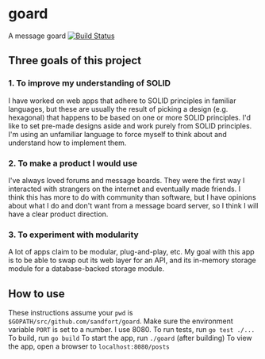 # goard
A message goard
[![Build Status](https://travis-ci.org/sandfort/goard.svg?branch=master)](https://travis-ci.org/sandfort/goard)

## Three goals of this project

### 1. To improve my understanding of SOLID
I have worked on web apps that adhere to SOLID principles in familiar languages,
but these are usually the result of picking a design (e.g. hexagonal) that
happens to be based on one or more SOLID principles. I'd like to set pre-made
designs aside and work purely from SOLID principles. I'm using an unfamiliar
language to force myself to think about and understand how to implement them.

### 2. To make a product I would use
I've always loved forums and message boards. They were the first way I
interacted with strangers on the internet and eventually made friends. I think
this has more to do with community than software, but I have opinions about
what I do and don't want from a message board server, so I think I will have a
clear product direction.

### 3. To experiment with modularity
A lot of apps claim to be modular, plug-and-play, etc. My goal with this app is
to be able to swap out its web layer for an API, and its in-memory storage
module for a database-backed storage module.

## How to use
These instructions assume your `pwd` is `$GOPATH/src/github.com/sandfort/goard`.
Make sure the environment variable `PORT` is set to a number. I use 8080.
To run tests, run `go test ./...`
To build, run `go build`
To start the app, run `./goard` (after building)
To view the app, open a browser to `localhost:8080/posts`
